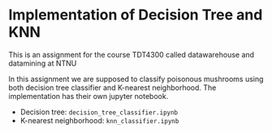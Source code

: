 # Implementation of Decision Tree and KNN
This is an assignment for the course TDT4300 called datawarehouse and datamining at NTNU

In this assignment we are supposed to classify poisonous mushrooms using both decision tree classifier  and K-nearest neighborhood. The implementation has their own jupyter notebook. 
* Decision tree: <code>decision_tree_classifier.ipynb</code>
* K-nearest neighborhood: <code>knn_classifier.ipynb</code>
